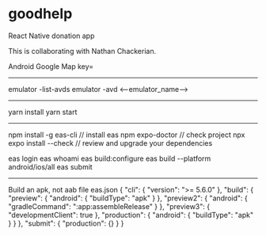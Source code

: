 # goodhelp
React Native donation app

This is collaborating with Nathan Chackerian.

Android Google Map key=

------------
emulator -list-avds
emulator -avd <--emulator_name-->

------------
yarn install
yarn start

------------
npm install -g eas-cli      // install eas
npm expo-doctor             // check project
npx expo install --check    // review and upgrade your dependencies

eas login
eas whoami
eas build:configure
eas build --platform android/ios/all
eas submit

------------
Build an apk, not aab file
eas.json
{
  "cli": {
    "version": ">= 5.6.0"
  },
  "build": {
    "preview": {
      "android": {
        "buildType": "apk"
      }
    },
    "preview2": {
      "android": {
        "gradleCommand": ":app:assembleRelease"
      }
    },
    "preview3": {
      "developmentClient": true
    },
    "production": {
      "android": {
         "buildType": "apk"
      }
    }
  },
  "submit": {
    "production": {}
  }
}